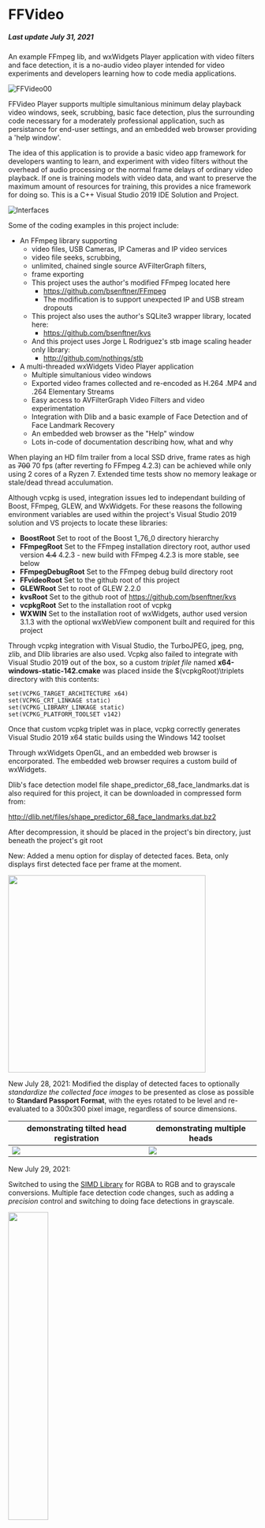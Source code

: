 # FFVideo
##### <i>Last update July 31, 2021</i></br>
An example FFmpeg lib, and wxWidgets Player application with video filters and face detection, it is a no-audio video player intended for video experiments and developers 
learning how to code media applications. 

![FFVideo00](https://user-images.githubusercontent.com/1216815/125710205-65eaf07c-31b3-43e0-b660-867780cbaba5.png)

FFVideo Player supports multiple simultanious minimum delay playback video windows, seek, scrubbing, basic face detection, plus the surrounding code necessary for a moderately
professional application, such as persistance for end-user settings, and an embedded web browser providing a 'help window'.

The idea of this application is to provide a basic video app framework for developers wanting to learn, and experiment with video filters without the overhead of audio processing
or the normal frame delays of ordinary video playback. If one is training models with video data, and want to preserve the maximum amount of resources for training, this provides
a nice framework for doing so. This is a C++ Visual Studio 2019 IDE Solution and Project. 

![Interfaces](https://user-images.githubusercontent.com/1216815/125846001-2d363d08-35ac-4ff0-9538-bbf7fa7f1b7f.png)

Some of the coding examples in this project include:
 - An FFmpeg library supporting 
   - video files, USB Cameras, IP Cameras and IP video services
   - video file seeks, scrubbing, 
   - unlimited, chained single source AVFilterGraph filters, 
   - frame exporting
   - This project uses the author's modified FFmpeg located here 
     - https://github.com/bsenftner/FFmpeg
     - The modification is to support unexpected IP and USB stream dropouts
   - This project also uses the author's SQLite3 wrapper library, located here:
     - https://github.com/bsenftner/kvs
   - And this project uses Jorge L Rodriguez's stb image scaling header only library:
     - http://github.com/nothings/stb 
 - A multi-threaded wxWidgets Video Player application
   - Multiple simultanious video windows
   - Exported video frames collected and re-encoded as H.264 .MP4 and .264 Elementary Streams 
   - Easy access to AVFilterGraph Video Filters and video experimentation
   - Integration with Dlib and a basic example of Face Detection and of Face Landmark Recovery
   - An embedded web browser as the "Help" window
   - Lots in-code of documentation describing how, what and why 

When playing an HD film trailer from a local SSD drive, frame rates as high as ~~700~~ 70 fps (after reverting fo FFmpeg 4.2.3) can be achieved while 
only using 2 cores of a Ryzen 7. Extended time tests show no memory leakage or stale/dead thread acculumation. 

Although vcpkg is used, integration issues led to independant building of Boost, FFmpeg, GLEW, and WxWidgets. 
For these reasons the following environment variables are used within the project's Visual Studio 2019 solution and VS projects to locate these libraries:
 - **BoostRoot**    Set to root of the Boost 1_76_0 directory hierarchy
 - **FFmpegRoot**   Set to the FFmpeg installation directory root, author used version ~~4.4~~ 4.2.3 - new build with FFmpeg 4.2.3 is more stable, see below
 - **FFmpegDebugRoot** Set to the FFmpeg debug build directory root
 - **FFvideoRoot**  Set to the github root of this project
 - **GLEWRoot**     Set to root of GLEW 2.2.0
 - **kvsRoot**      Set to the github root of https://github.com/bsenftner/kvs
 - **vcpkgRoot**    Set to the installation root of vcpkg
 - **WXWIN**        Set to the installation root of wxWidgets, author used version 3.1.3 with the optional wxWebView component built and required for this project

Through vcpkg integration with Visual Studio, the TurboJPEG, jpeg, png, zlib, and Dlib libraries are also used.
Vcpkg also failed to integrate with Visual Studio 2019 out of the box, so a custom *triplet file* named **x64-windows-static-142.cmake** was placed inside
the $(vcpkgRoot)\triplets directory with this contents:
```
set(VCPKG_TARGET_ARCHITECTURE x64)
set(VCPKG_CRT_LINKAGE static)
set(VCPKG_LIBRARY_LINKAGE static)
set(VCPKG_PLATFORM_TOOLSET v142)
```
Once that custom vcpkg triplet was in place, vcpkg correctly generates Visual Studio 2019 x64 static builds using the Windows 142 toolset

Through wxWidgets OpenGL, and an embedded web browser is encorporated. The embedded web browser requires a custom build of wxWidgets. 

Dlib's face detection model file shape_predictor_68_face_landmarks.dat is also required for this project, it can be downloaded in compressed form from:

   http://dlib.net/files/shape_predictor_68_face_landmarks.dat.bz2
   
After decompression, it should be placed in the project's bin directory, just beneath the project's git root

New: 
Added a menu option for display of detected faces. Beta, only displays first detected face per frame at the moment.

<img src="https://user-images.githubusercontent.com/1216815/126713258-f1d23ba1-3fce-4038-8cde-e1567e365362.png" width=400>

New July 28, 2021:
Modified the display of detected faces to optionally <i>standardize the collected face images</i> to be presented as close as possible to <b>Standard Passport Format</b>, with the eyes rotated to be level and re-evaluated to a 300x300 pixel image, regardless of source dimensions. 

demonstrating tilted head registration | demonstrating multiple heads
-------------------------------------- | ----------------------------
<img src="https://user-images.githubusercontent.com/1216815/127404166-f7139c59-a60c-4078-9ce5-cbe8a576f8aa.jpg"> | <img src="https://user-images.githubusercontent.com/1216815/127430640-42680645-683b-4cd0-9cea-cda0a0059b26.png">

New July 29, 2021:</br>

Switched to using the <a href="http://ermig1979.github.io/Simd/index.html">SIMD Library</a> for RGBA to RGB and to grayscale conversions. Multiple face detection code changes, such as adding a <i>precision</i> control and switching to doing face detections in grayscale.</br>

<img src="https://user-images.githubusercontent.com/1216815/127581406-9aadb7a9-f2ff-40df-9363-239497f2df72.png" width=40% >

New July 31, 2021:</br>

Experimenting with the 81 point face landmark model from https://github.com/codeniko/shape_predictor_81_face_landmarks </br>
In RenderCanvas.cpp, the bottom of the RenderCanvas() constructor is a call to</br> 
m_faceDetectMgr.SetFaceModel( FACE_MODEL::eightyone ); </br>
just change that to m_faceDetectMgr.SetFaceModel( FACE_MODEL::sixtyeight ); to revert back to the original face landmarks. </br>
Note there is some glue logic when getting the "face chips" for the 81 point face model to work.

![detectedFaceDisplay05](https://user-images.githubusercontent.com/1216815/127749077-e9e5939e-1a73-422b-9910-76bddd899cf9.png)


Known issues:

(Rebuilding against FFmpeg 4.2.3 seems to have removed the replay instabilities, but it's not as fast anymore. See note, mid-readme)

PlayAll has been modified to play USB cameras first, one by one, and then the other stream types are played simultaniously. This seems to sidestep USB stream startups being non-thread safe. 
